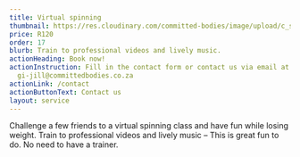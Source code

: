 ```yaml
---
title: Virtual spinning
thumbnail: https://res.cloudinary.com/committed-bodies/image/upload/c_scale,f_auto,q_auto,w_600/v1642663368/services/spinning-committed-bodies-benoni-2.png
price: R120
order: 17
blurb: Train to professional videos and lively music.
actionHeading: Book now!
actionInstruction: Fill in the contact form or contact us via email at
  gi-jill@committedbodies.co.za
actionLink: /contact
actionButtonText: Contact us
layout: service
---
```

Challenge a few friends to a virtual spinning class and have fun while losing weight.  Train to professional videos and lively music –  This is great fun to do.  No need to have a trainer.